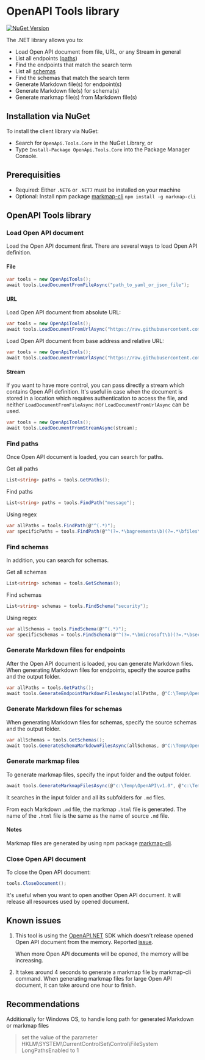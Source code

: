 # OpenAPI Tools library

[![NuGet Version](https://buildstats.info/nuget/OpenApi.Tools.Core)](https://www.nuget.org/packages/OpenApi.Tools.Core/)

The .NET library allows you to:
- Load Open API document from file, URL, or any Stream in general
- List all endpoints ([paths](https://learn.openapis.org/specification/paths.html))
- Find the endpoints that match the search term
- List all [schemas](https://spec.openapis.org/oas/v3.1.0#schema-object)
- Find the schemas that match the search term
- Generate Markdown file(s) for endpoint(s)
- Generate Markdown file(s) for schema(s)
- Generate markmap file(s) from Markdown file(s)

## Installation via NuGet

To install the client library via NuGet:

* Search for `OpenApi.Tools.Core` in the NuGet Library, or
* Type `Install-Package OpenApi.Tools.Core` into the Package Manager Console.

## Prerequisities

* Required: Either `.NET6` or `.NET7` must be installed on your machine
* Optional: Install npm package [markmap-cli](https://www.npmjs.com/package/markmap-cli) `npm install -g markmap-cli`

## OpenAPI Tools library

### Load Open API document

Load the Open API document first. There are several ways to load Open API definition.

#### File

```C#
var tools = new OpenApiTools();
await tools.LoadDocumentFromFileAsync("path_to_yaml_or_json_file");
```

#### URL

Load Open API document from absolute URL:

```C#
var tools = new OpenApiTools();
await tools.LoadDocumentFromUrlAsync("https://raw.githubusercontent.com/OAI/OpenAPI-Specification/master/examples/v3.0/petstore.yaml")
```

Load Open API document from base address and relative URL:

```C#
var tools = new OpenApiTools();
await tools.LoadDocumentFromUrlAsync("https://raw.githubusercontent.com/OAI/OpenAPI-Specification/", "master/examples/v3.0/petstore.yaml")
```

#### Stream

If you want to have more control, you can pass directly a stream which contains Open API definition. It's useful in case when the document is stored in a location which requires authentication to access the file, and neither `LoadDocumentFromFileAsync` nor `LoadDocumentFromUrlAsync` can be used.

```C#
var tools = new OpenApiTools();
await tools.LoadDocumentFromStreamAsync(stream);
```

### Find paths

Once Open API document is loaded, you can search for paths.

Get all paths

```C#
List<string> paths = tools.GetPaths();
```

Find paths

```C#
List<string> paths = tools.FindPath("message");
```

Using regex

```C#
var allPaths = tools.FindPath(@"^(.*)");
var specificPaths = tools.FindPath(@"^(?=.*\bagreements\b)(?=.*\bfiles\b).*$");
```

### Find schemas

In addition, you can search for schemas.

Get all schemas

```C#
List<string> schemas = tools.GetSchemas();
```

Find schemas

```C#
List<string> schemas = tools.FindSchema("security");
```

Using regex

```C#
var allSchemas = tools.FindSchema(@"^(.*)");
var specificSchemas = tools.FindSchema(@"^(?=.*\bmicrosoft\b)(?=.*\bsecurity\b).*$");
```

### Generate Markdown files for endpoints

After the Open API document is loaded, you can generate Markdown files. When generating Markdown files for endpoints, specify the source paths and the output folder.

```C#
var allPaths = tools.GetPaths();
await tools.GenerateEndpointMarkdownFilesAsync(allPaths, @"C:\Temp\OpenApi\v1.0");
```

### Generate Markdown files for schemas

When generating Markdown files for schemas, specify the source schemas and the output folder.

```C#
var allSchemas = tools.GetSchemas();
await tools.GenerateSchemaMarkdownFilesAsync(allSchemas, @"C:\Temp\OpenApi\v1.0");
```

### Generate markmap files

To generate markmap files, specify the input folder and the output folder.

```C#
await tools.GenerateMarkmapFilesAsync(@"c:\Temp\OpenAPI\v1.0", @"c:\Temp\OpenAPI\v1.0");
```

It searches in the input folder and all its subfolders for `.md` files. 

From each Markdown `.md` file, the markmap `.html` file is generated. The name of the `.html` file is the same as the name of source `.md` file.

#### Notes

Markmap files are generated by using npm package [markmap-cli](https://www.npmjs.com/package/markmap-cli?activeTab=readme).

### Close Open API document

To close the Open API document:

```C#
tools.CloseDocument();
```

It's useful when you want to open another Open API document. It will release all resources used by opened document. 

## Known issues

1. This tool is using the [OpenAPI.NET](https://github.com/microsoft/OpenAPI.NET) SDK which doesn't release opened Open API document from the memory. Reported [issue](https://github.com/microsoft/OpenAPI.NET/issues/1330).

   When more Open API documents will be opened, the memory will be increasing.
2. It takes around 4 seconds to generate a markmap file by markmap-cli command. When generating markmap files for large Open API document, it can take around one hour to finish. 

## Recommendations

Additionally for Windows OS, to handle long path for generated Markdown or markmap files

> set the value of the parameter HKLM\SYSTEM\CurrentControlSet\Control\FileSystem LongPathsEnabled to 1
